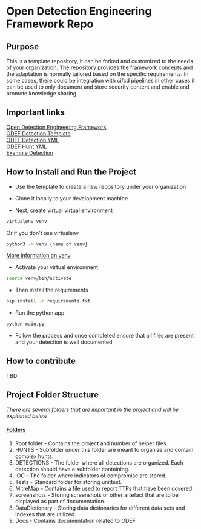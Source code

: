 # Open Detection Engineering Framework Repo 

## Purpose 
This is a template repository, it can be forked and customized to the needs of your organization. The repository provides the framework concepts and the adaptation is normally tailored based on the specific requirements. In some cases, there could be integration with ci/cd pipelines in other cases it can be used to only document and store security content and enable and promote knowledge sharing. 

## Important links
[Open Detection Engineering Framework](Docs/ODEF-README.md)\
[ODEF Detection Template](templates/documentation_template.md)\
[ODEF Detection YML](templates/alert_template.yml)\
[ODEF Hunt YML](templates/hunt_template.yml)\
[Example Detection](DETECTIONS/DetectionExample/detection_example.yml)

## How to Install and Run the Project
* Use the template to create a new repository under your organization

* Clone it locally to your development machine 

* Next, create virtual virtual environment
```bash 
virtualenv venv 
```
Or if you don't use virtualenv
```bash 
python3 -m venv {name of venv}
```
[More information on venv](https://packaging.python.org/en/latest/guides/installing-using-pip-and-virtual-environments/)
* Activate your virtual environment 
```bash 
source venv/bin/activate
```
* Then install the requirements 
```bash 
pip install -r requirements.txt
```

* Run the python app 
```bash 
python main.py
```
* Follow the process and once completed ensure that all files are present and your detection is well documented

## How to contribute
TBD

## Project Folder Structure
*There are several folders that are important in the project and will be explained below*
#### <u>Folders</u>
<p align="justify">
<ol>
<li>Root folder - Contains the project and number of helper files.</li>
<li>HUNTS - Subfolder under this folder are meant to organize and contain complex hunts.</li>
<li>DETECTIONS - The folder where all detections are organized. Each detection should have a subfolder containing.</li>
<li>IOC - The folder where indicators of compromise are stored.</li>
<li>Tests - Standard folder for storing unittest.</li>
<li>MitreMap - Contains a file used to report TTPs that have been covered.</li>
<li>screenshots - Storing screenshots or other artefact that are to be displayed as part of documentation.</li>
<li>DataDictionary - Storing data dictionaries for different data sets and indexes that are utilized.</li>
<li>Docs - Contains documentation related to ODEF</li>
</ol>
</p>